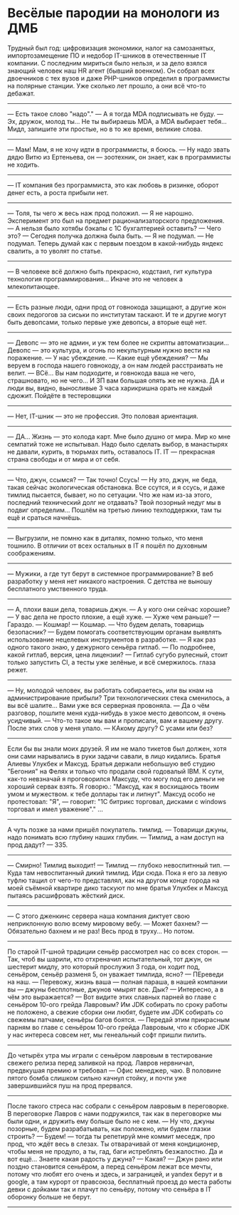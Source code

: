 # Весёлые пародии на монологи из ДМБ


Трудный был год: цифровизация экономики, налог на самозанятых, импортозамещение ПО и недобор IT-шников в отечественные IT компании.
С последним мириться было нельзя, и за дело взялся знающий человек наш HR агент (бывший военком). Он собрал всех двоечников с тех вузов и даже PHP-шников определил в программисты на полярные станции. Уже сколько лет прошло, а они всё что-то дебажат.

---

— Есть такое слово "надо"."
— А я тогда MDA подписывать не буду. 
— Эх, дружок, молод ты… Не ты выбираешь MDA, а MDA выбирает тебя… Мидл, запишите эти простые, но в то же время, великие слова.

---

— Мам! Мам, я не хочу идти в программисты, я боюсь.
— Ну надо звать дядю Витю из Ертеньева, он — зоотехник, он знает, как в программисты не ходить.

---

— IT компания без программиста, это как любовь в ризинке, оборот денег есть, а роста прибыли нет.

---

— Толя, ты чего ж весь наж прод положил.
— Я не нарошно. Эксперимент это был на предмет рационализаторского предложения.
— А нельзя было хотябы бэкапы с 1С бухгалтерией оставить?
— Чего это?
— Сегодня получка должна была быть.
— Я не подумал.
— Не подумал. Теперь думай как с первым поездом в какой-нибудь яндекс свалить, а то уволят по статье.


---

— В человеке всё должно быть прекрасно, кодстаил, гит культура технология программирования… Иначе это не человек а млекопитающее.

---

— Есть разные люди, одни прод от говнокода защищают, а другие жон своих педогогов за сиськи по институтам таскают. И те и другие могут быть девопсами, только первые уже девопсы, а вторые ещё нет.

---

— Девопс — это не админ, и уж тем более не скрипты автоматизации… Девопс — это культура, и огонь по некультурным нужно вести на поражение.
— У нас убеждение.
— Какие ещё убеждения?
— Мы веруем в господа нашего говнокоду, а он нам людей расстраивать не велит.
— ВСё… Вы нам подходите, и говнокода ваша не чего, страшновато, но не чего… И ЗП вам большая опять же не нужна. ДА и люди вы, видно, выносливые 3 часа харикришна орать не каждый сдюжит. Пойдёте в тестеровщики

---

— Нет, IT-шник — это не профессия. Это половая ариентация.

---

— ДА… Жизнь — это колода карт. Мне было душно от мира. Мир ко мне семпатий тоже не испытывал. Надо было сделать выбор, в манастырях не давали, курить, в тюрьмах пить, оставалось IT. IT — прекрасная страна свободы и от мира и от себя.

---

— Что, джун, ссымся?
— Так точно! Ссусь!
— Ну это, джун, не беда, такая сейчас экологическая обстановка. Все ссутся, и я ссусь, и даже тимлид пысается, бывает, но по сетуации. Что же нам из-за этого, последний технический долг не отдавать? Твой позорный недуг мы в подвиг определим… Пошлём на третью линию техподдержки, там ты ещё и сраться начнёшь.

---

— Выгрузили, не помню как в диталях, помню только, что меня тошнило. В отличии от всех остальных в IT я пошёл по духовным соображениям.

---

— Мужики, а где тут берут в системное программирование? В веб разработку у меня нет никакого настроения. С детства не выношу бесплатного умственного труда.

---

— А, плохи ваши дела, товаришь джун.
— А у кого они сейчас хорошие?
— У вас дела не просто плохие, а ещё хуже.
— Хуже чем раньше?
— Гараздо.
— Кошмар!
— Кошмар.
— Что будем делать, товарищь безопасник?
— Будем помогать соответствующим органам выявлять использование нецелевых инструментов в разработке.
— Я как раз одного такого знаю, у дежурного сеньёра гитлаб.
— По подробнее, какой гитлаб, версия, цена лицензии?
— Гитлаб сугубо рулесный, стоит только запустить CI, а тесты уже зелёные, и всё смержилось. глаза режет.

---

— Ну, молодой человек, вы работать собираетесь, или вы кнам на администрирование прибыли? Три технологических стека сменилось, а вы всё шалите… Вами уже вся серверная провоняла.
— Да о чём разговор, пошлите меня куда-нибудь в узкое место девопсом, я очень усидчивый.
— Что-то такое мы вам и прописали, вам и вашему другу.
После этих слов у меня упало.
— КАкому другу? С усами или без?

---

Если бы вы знали моих друзей. Я им не мало тикетов был должен, хотя они сами нарывались в руки задачи савали, в лицо кидались. Братья Алиевы Улукбек и Максуд.
Братья держали небольшую веб студию "Бегония" на Фелях и только что продали свой годовалый IBM.
К сути, как-то невзначай я проговорился Максуду, что могу под его деньги не хороший сервак взять. Я говорю.: "Максуд, как я восхищаюсь твоим умом и мужеством. к тебе доллары так и липнут".
Максуд особо не протестовал: "Я", — говорит: "1С битрикс торговал, дисками с windows торговал и имел уважение"."
…

---

А чуть позже за нами пришёл покупатель. тимлид.
— Товарищи джуны, надо понимать всю глубину наших глубин.
— Тимлид, а нам доступ на прод дадут?
— 335.

---

— Смирно! Тимлид выходит!
— Тимлид — глубоко невоспитнный тип.
— Куда там невоспитанный дикий тимлид. Иди сюда.
Пока я его за левую туфлю тащил от чего-то представлял, как на другом конце города на моей съёмной квартире дико таскуют по мне братья Улукбек и Максуд пытаясь расшифровать жёсткий диск.

---


— С этого дженкинс сервера наша компания диктует свою неприклонную волю всему мировому вебу.
— Может бахнем?
— Обязательно бахнем и не раз! Весь прод в труху… Но потом.

---

По старой IT-шной традиции сеньёр рассмотрел нас со всех сторон.
— Так, чтоб вы шарили, кто отхреначил испытательный, тот джун, он шестерит мидлу, это который прослужил 3 года, он ходит под, сеньёром, сеньёр разменя 5, он уважает тимлида, ясно?
— ПЕреведи на наш.
— Перевожу, жизнь ваша — полная параша, в нашей компании вы — джуны бесплотные, джунов чмырят все. Дык?
— Интересно, а в чём это выражается?
— Вот видите этих славных парней во главе с сеньёром 10-ого грейда Лавровым? Им JDK собирать по сроку работы не положено, а свежие сборки они любят, будете им JDK собирать со свежемы патчами, сеньёры багов боятся.
— Передай этим прикрасным парням во главе с сеньёром 10-ого грейда Лавровым, что к сборке JDK у нас интереса совсем нет, мы генеальный софт пришли пилить.

---


До четырёх утра мы играли с сеньёром лавровым в тестирование свежего релиза перед заливкой на прод.
Лавров нервничал, предвкушая премию и требовал
— Офис менеджер, чаю.
В половине пятого бомба слишком сильно качнул стойку, и почти уже завершившийся пуш на прод прервался.


---

После такого стреса нас собрали с сеньёром лавровым в переговорке. В переговорке Лавров с нами подружился, так как в переговорке мы были одни, и дружить ему больше было не с кем.
— Ну что, джуны позорные, будем разрабатывать, как положено, или будем глазки строить?
— Будем!
— тогда ты репетируй мне коммит меседж, про прод, что ждёт весь в слезах. Ты отварачивай от меня кондиционер, чтобы меня не продуло, а ты, гад, баги истреблять безжалостно. Да и вот ещё… Знаете какая радость у джуна?
— Какая?
— Джун рано или поздно становится сеньёром, а перед сеньёром лежат все мечты, потому что любят его очень и здесь, и заграницей, и yandex берут и в google, а там курорт от правсоюза, бесплатный проезд до места работы девки с дойками так и плачут по сеньёру, потому что сеньёра в IT оборонку больше не берут.

---
